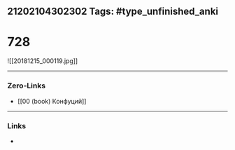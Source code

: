 21202104302302
Tags: #type_unfinished_anki
---
# 728

![[20181215_000119.jpg]]

---
### Zero-Links
- [[00 (book) Конфуций]]
---
### Links
-